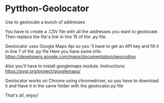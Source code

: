 # Pytthon-Geolocator
Use to geolocate a bunch of addresses

You have to create a .CSV file with all the addresses you want to geolocate. Then replace the file's link in line 15 of the .py file.

Geolocator uses Google Maps Api so you 'll have to get an API key and fill it in line 7 of the .py file
Here you have some info: https://developers.google.com/maps/documentation/geocoding

Also you'll have to install googlemaps module.
Instructions: https://pypi.org/project/googlemaps/

Geolocator works on Chrome using chromedriver, so you have to download it and **<Important>** Have it in the same folder with the geolocator.py file **</Important>**

That's all, enjoy!
